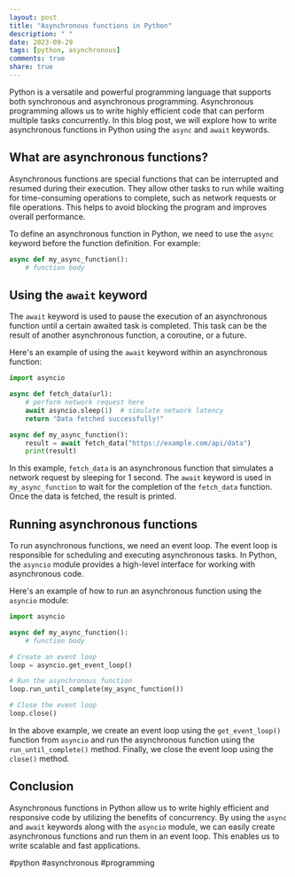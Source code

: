```yaml
---
layout: post
title: "Asynchronous functions in Python"
description: " "
date: 2023-09-29
tags: [python, asynchronous]
comments: true
share: true
---
```


Python is a versatile and powerful programming language that supports both synchronous and asynchronous programming. Asynchronous programming allows us to write highly efficient code that can perform multiple tasks concurrently. In this blog post, we will explore how to write asynchronous functions in Python using the `async` and `await` keywords.

## What are asynchronous functions?

Asynchronous functions are special functions that can be interrupted and resumed during their execution. They allow other tasks to run while waiting for time-consuming operations to complete, such as network requests or file operations. This helps to avoid blocking the program and improves overall performance.

To define an asynchronous function in Python, we need to use the `async` keyword before the function definition. For example:

```python
async def my_async_function():
    # function body
```

## Using the `await` keyword

The `await` keyword is used to pause the execution of an asynchronous function until a certain awaited task is completed. This task can be the result of another asynchronous function, a coroutine, or a future.

Here's an example of using the `await` keyword within an asynchronous function:

```python
import asyncio

async def fetch_data(url):
    # perform network request here
    await asyncio.sleep(1)  # simulate network latency
    return "Data fetched successfully!"

async def my_async_function():
    result = await fetch_data("https://example.com/api/data")
    print(result)
```

In this example, `fetch_data` is an asynchronous function that simulates a network request by sleeping for 1 second. The `await` keyword is used in `my_async_function` to wait for the completion of the `fetch_data` function. Once the data is fetched, the result is printed.

## Running asynchronous functions

To run asynchronous functions, we need an event loop. The event loop is responsible for scheduling and executing asynchronous tasks. In Python, the `asyncio` module provides a high-level interface for working with asynchronous code.

Here's an example of how to run an asynchronous function using the `asyncio` module:

```python
import asyncio

async def my_async_function():
    # function body

# Create an event loop
loop = asyncio.get_event_loop()

# Run the asynchronous function
loop.run_until_complete(my_async_function())

# Close the event loop
loop.close()
```

In the above example, we create an event loop using the `get_event_loop()` function from `asyncio` and run the asynchronous function using the `run_until_complete()` method. Finally, we close the event loop using the `close()` method.

## Conclusion

Asynchronous functions in Python allow us to write highly efficient and responsive code by utilizing the benefits of concurrency. By using the `async` and `await` keywords along with the `asyncio` module, we can easily create asynchronous functions and run them in an event loop. This enables us to write scalable and fast applications.

#python #asynchronous #programming